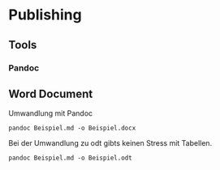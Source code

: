 # Publishing 


## Tools

### Pandoc 




## Word Document


Umwandlung mit Pandoc


```
pandoc Beispiel.md -o Beispiel.docx 
```

Bei der Umwandlung zu odt gibts keinen Stress mit Tabellen.
```
pandoc Beispiel.md -o Beispiel.odt
```
